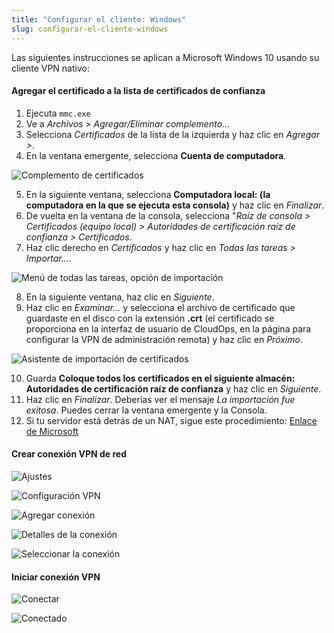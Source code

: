 ```yaml
---
title: "Configurar el cliente: Windows"
slug: configurar-el-cliente-windows
---
```


Las siguientes instrucciones se aplican a Microsoft Windows 10 usando su cliente VPN nativo:

#### Agregar el certificado a la lista de certificados de confianza

1. Ejecuta `mmc.exe`
1. Ve a *Archivos > Agregar/Eliminar complemento…*
1. Selecciona *Certificados* de la lista de la izquierda y haz clic en *Agregar >*.
1. En la ventana emergente, selecciona **Cuenta de computadora**.

![Complemento de certificados](/assets/Win-1-Computer-Account.png)

5. En la siguiente ventana, selecciona **Computadora local: (la computadora en la que se ejecuta esta consola)** y haz clic en *Finalizar*.
5. De vuelta en la ventana de la consola, selecciona "*Raíz de consola > Certificados (equipo local) > Autoridades de certificación raíz de confianza > Certificados*.
5. Haz clic derecho en *Certificados* y haz clic en *Todas las tareas > Importar…*.

![Menú de todas las tareas, opción de importación](/assets/Win-2-Import.png)

8. En la siguiente ventana, haz clic en *Siguiente*.
8. Haz clic en *Examinar...* y selecciona el archivo de certificado que guardaste en el disco con la extensión **.crt** (el certificado se proporciona en la interfaz de usuario de CloudOps, en la página para configurar la VPN de administración remota) y haz clic en *Próximo*.

![Asistente de importación de certificados](/assets/Win-3-Browse.png)

10. Guarda **Coloque todos los certificados en el siguiente almacén: Autoridades de certificación raíz de confianza** y haz clic en *Siguiente*.
10. Haz clic en *Finalizar*. Deberías ver el mensaje *La importación fue exitosa*. Puedes cerrar la ventana emergente y la Consola.
10. Si tu servidor está detrás de un NAT, sigue este procedimiento: [Enlace de Microsoft](https://support.microsoft.com/en-us/help/926179/how-to-configure-an-l2tp-ipsec-server-behind-a-nat-t-device-in-windows-vista-and-in-windows-server-2008)


#### Crear conexión VPN de red
![Ajustes](/assets/Win-4-Settings.png)

![Configuración VPN](/assets/Win-5-VPN.png)

![Agregar conexión](/assets/Win-6-Add-Connection.png)

![Detalles de la conexión](/assets/Win-7-Connection-Details.png)

![Seleccionar la conexión](/assets/Win-8-Select-Connection.png)


#### Iniciar conexión VPN
![Conectar](/assets/Win-9-Connect.png)

![Conectado](/assets/Win-10-Connected.png)
